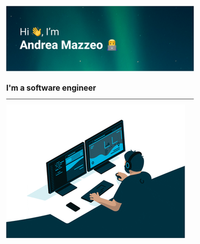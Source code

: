 <img title="homepageBanner" src="/assets/WelcomeBanner.png">

## I'm a software engineer 

***

<img src="./assets/softwareEngineer.gif" width="480" height="360" />

<!--
**AndreaMazzeo289/AndreaMazzeo289** is a ✨ _special_ ✨ repository because its `README.md` (this file) appears on your GitHub profile.

Here are some ideas to get you started:

- 🔭 I’m currently working on ...
- 🌱 I’m currently learning ...
- 👯 I’m looking to collaborate on ...
- 🤔 I’m looking for help with ...
- 💬 Ask me about ...
- 📫 How to reach me: ...
- 😄 Pronouns: ...
- ⚡ Fun fact: ...
-->